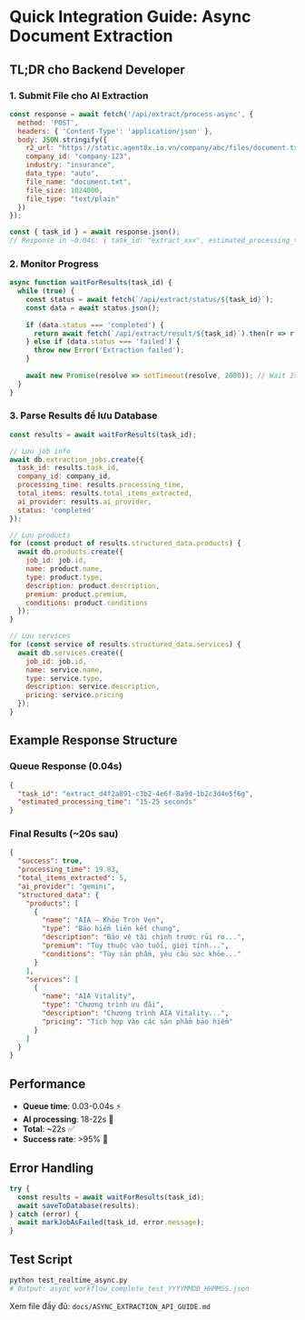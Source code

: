 # Quick Integration Guide: Async Document Extraction

## TL;DR cho Backend Developer

### 1. Submit File cho AI Extraction
```javascript
const response = await fetch('/api/extract/process-async', {
  method: 'POST',
  headers: { 'Content-Type': 'application/json' },
  body: JSON.stringify({
    r2_url: "https://static.agent8x.io.vn/company/abc/files/document.txt",
    company_id: "company-123",
    industry: "insurance",
    data_type: "auto",
    file_name: "document.txt",
    file_size: 1024000,
    file_type: "text/plain"
  })
});

const { task_id } = await response.json();
// Response in ~0.04s: { task_id: "extract_xxx", estimated_processing_time: "15-25 seconds" }
```

### 2. Monitor Progress
```javascript
async function waitForResults(task_id) {
  while (true) {
    const status = await fetch(`/api/extract/status/${task_id}`);
    const data = await status.json();
    
    if (data.status === 'completed') {
      return await fetch(`/api/extract/result/${task_id}`).then(r => r.json());
    } else if (data.status === 'failed') {
      throw new Error('Extraction failed');
    }
    
    await new Promise(resolve => setTimeout(resolve, 2000)); // Wait 2s
  }
}
```

### 3. Parse Results để lưu Database
```javascript
const results = await waitForResults(task_id);

// Lưu job info
await db.extraction_jobs.create({
  task_id: results.task_id,
  company_id: company_id,
  processing_time: results.processing_time,
  total_items: results.total_items_extracted,
  ai_provider: results.ai_provider,
  status: 'completed'
});

// Lưu products
for (const product of results.structured_data.products) {
  await db.products.create({
    job_id: job.id,
    name: product.name,
    type: product.type,
    description: product.description,
    premium: product.premium,
    conditions: product.conditions
  });
}

// Lưu services  
for (const service of results.structured_data.services) {
  await db.services.create({
    job_id: job.id,
    name: service.name,
    type: service.type,
    description: service.description,
    pricing: service.pricing
  });
}
```

## Example Response Structure

### Queue Response (0.04s)
```json
{
  "task_id": "extract_d4f2a891-c3b2-4e6f-8a9d-1b2c3d4e5f6g",
  "estimated_processing_time": "15-25 seconds"
}
```

### Final Results (~20s sau)
```json
{
  "success": true,
  "processing_time": 19.83,
  "total_items_extracted": 5,
  "ai_provider": "gemini",
  "structured_data": {
    "products": [
      {
        "name": "AIA – Khỏe Trọn Vẹn",
        "type": "Bảo hiểm liên kết chung", 
        "description": "Bảo vệ tài chính trước rủi ro...",
        "premium": "Tùy thuộc vào tuổi, giới tính...",
        "conditions": "Tùy sản phẩm, yêu cầu sức khỏe..."
      }
    ],
    "services": [
      {
        "name": "AIA Vitality",
        "type": "Chương trình ưu đãi",
        "description": "Chương trình AIA Vitality...",
        "pricing": "Tích hợp vào các sản phẩm bảo hiểm"
      }
    ]
  }
}
```

## Performance 
- **Queue time**: 0.03-0.04s ⚡
- **AI processing**: 18-22s 🤖  
- **Total**: ~22s ✅
- **Success rate**: >95% 🎯

## Error Handling
```javascript
try {
  const results = await waitForResults(task_id);
  await saveToDatabase(results);
} catch (error) {
  await markJobAsFailed(task_id, error.message);
}
```

## Test Script
```bash
python test_realtime_async.py
# Output: async_workflow_complete_test_YYYYMMDD_HHMMSS.json
```

Xem file đầy đủ: `docs/ASYNC_EXTRACTION_API_GUIDE.md`
